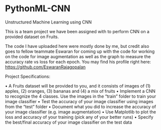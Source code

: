 # PythonML-CNN
Unstructured Machine Learning using CNN

This is a team project we have been assigned with to perform CNN on a provided dataset on Fruits.

The code I have uploaded here were mostly done by me, but credit also goes to fellow teammate Eswaran for coming up with the code for
working on the code for image augmentation as well as the graph to measure the accuracy rate vs loss for each epoch. You may find his
profile right here: https://github.com/EswaranRajagopalan

Project Specifications:

• A Fruits dataset will be provided to you, and it consists of images
of (1) apples, (2) oranges, (3) bananas and (4) a mix of fruits
• Implement a CNN to recognize the 4 classes. Use the images in
the “train” folder to train your image classifier
• Test the accuracy of your image classifier using images from the
“test” folder
• Document what you did to increase the accuracy of your image
classifier (e.g. image augmentation)
• Use Matplotlib to plot the loss and accuracy of your training
(pick any of your better runs)
• Specify the best/final accuracy of your image classifier on the
test data
